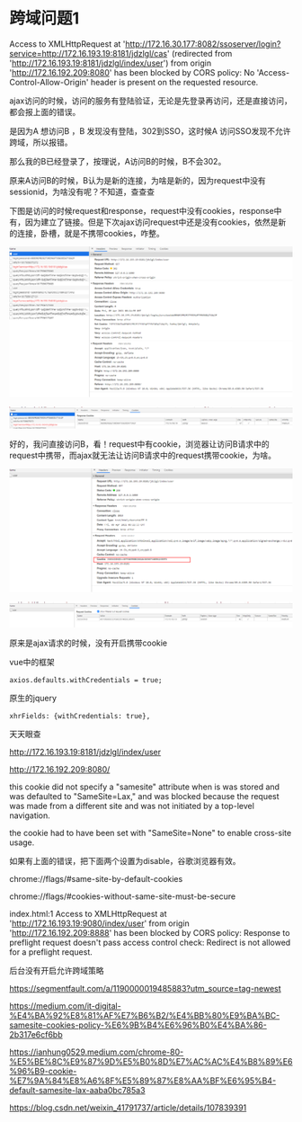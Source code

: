 

# 跨域问题1



Access to XMLHttpRequest at 'http://172.16.30.177:8082/ssoserver/login?service=http://172.16.193.19:8181/jdzlgl/cas' (redirected from 'http://172.16.193.19:8181/jdzlgl/index/user') from origin 'http://172.16.192.209:8080' has been blocked by CORS policy: No 'Access-Control-Allow-Origin' header is present on the requested resource.

ajax访问的时候，访问的服务有登陆验证，无论是先登录再访问，还是直接访问，都会报上面的错误。

是因为A 想访问B ，B 发现没有登陆，302到SSO，这时候A 访问SSO发现不允许跨域，所以报错。

那么我的B已经登录了，按理说，A访问B的时候，B不会302。

原来A访问B的时候，B认为是新的连接，为啥是新的，因为request中没有sessionid，为啥没有呢？不知道，查查查

下图是访问的时候request和response，request中没有cookies，response中有，因为建立了链接。但是下次ajax访问request中还是没有cookies，依然是新的连接，卧槽，就是不携带cookies，咋整。

![image-20210409161745650](../image/image-20210409161745650.png)

![image-20210409161801646](../image/image-20210409161801646.png)



好的，我问直接访问B，看！request中有cookie，浏览器让访问B请求中的request中携带，而ajax就无法让访问B请求中的request携带cookie，为啥。

![image-20210409162203866](../image/image-20210409162203866.png)

![image-20210409162421571](../image/image-20210409162421571.png)

原来是ajax请求的时候，没有开启携带cookie

vue中的框架

```
axios.defaults.withCredentials = true;
```

原生的jquery

```
xhrFields: {withCredentials: true},
```





天天眼查



http://172.16.193.19:8181/jdzlgl/index/user

http://172.16.192.209:8080/









this cookie did not specify a "samesite" attribute when is was stored and was defaulted to "SameSite=Lax," and was blocked because the request was made from a different site and was not initiated by a top-level navigation.

the cookie had to have been set with "SameSite=None" to enable cross-site usage.

如果有上面的错误，把下面两个设置为disable，谷歌浏览器有效。

chrome://flags/#same-site-by-default-cookies

chrome://flags/#cookies-without-same-site-must-be-secure





index.html:1 Access to XMLHttpRequest at 'http://172.16.193.19:9080/index/user' from origin 'http://172.16.192.209:8888' has been blocked by CORS policy: Response to preflight request doesn't pass access control check: Redirect is not allowed for a preflight request.

后台没有开启允许跨域策略





https://segmentfault.com/a/1190000019485883?utm_source=tag-newest

https://medium.com/it-digital-%E4%BA%92%E8%81%AF%E7%B6%B2/%E4%BB%80%E9%BA%BC-samesite-cookies-policy-%E6%9B%B4%E6%96%B0%E4%BA%86-2b317e6cf6bb

https://ianhung0529.medium.com/chrome-80-%E5%BE%8C%E9%87%9D%E5%B0%8D%E7%AC%AC%E4%B8%89%E6%96%B9-cookie-%E7%9A%84%E8%A6%8F%E5%89%87%E8%AA%BF%E6%95%B4-default-samesite-lax-aaba0bc785a3

https://blog.csdn.net/weixin_41791737/article/details/107839391


